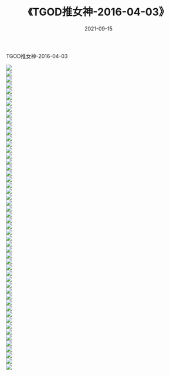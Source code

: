 ﻿---
layout: post
title:  《TGOD推女神-2016-04-03》
date:   2021-09-15
img: http://img.660000.xyz/Sharelink/网络美图/2021/TGOD推女神-2016-04-03/000.jpg
categories: [美女, 清纯, 唯美]
---

TGOD推女神-2016-04-03

  ![](http://img.660000.xyz/Sharelink/网络美图/2021/TGOD推女神-2016-04-03/001.jpg) <br> ![](http://img.660000.xyz/Sharelink/网络美图/2021/TGOD推女神-2016-04-03/002.jpg) <br> ![](http://img.660000.xyz/Sharelink/网络美图/2021/TGOD推女神-2016-04-03/003.jpg) <br> ![](http://img.660000.xyz/Sharelink/网络美图/2021/TGOD推女神-2016-04-03/004.jpg) <br> ![](http://img.660000.xyz/Sharelink/网络美图/2021/TGOD推女神-2016-04-03/005.jpg) <br> ![](http://img.660000.xyz/Sharelink/网络美图/2021/TGOD推女神-2016-04-03/006.jpg) <br> ![](http://img.660000.xyz/Sharelink/网络美图/2021/TGOD推女神-2016-04-03/007.jpg) <br> ![](http://img.660000.xyz/Sharelink/网络美图/2021/TGOD推女神-2016-04-03/008.jpg) <br> ![](http://img.660000.xyz/Sharelink/网络美图/2021/TGOD推女神-2016-04-03/009.jpg) <br> ![](http://img.660000.xyz/Sharelink/网络美图/2021/TGOD推女神-2016-04-03/010.jpg) <br> ![](http://img.660000.xyz/Sharelink/网络美图/2021/TGOD推女神-2016-04-03/011.jpg) <br> ![](http://img.660000.xyz/Sharelink/网络美图/2021/TGOD推女神-2016-04-03/012.jpg) <br> ![](http://img.660000.xyz/Sharelink/网络美图/2021/TGOD推女神-2016-04-03/013.jpg) <br> ![](http://img.660000.xyz/Sharelink/网络美图/2021/TGOD推女神-2016-04-03/014.jpg) <br> ![](http://img.660000.xyz/Sharelink/网络美图/2021/TGOD推女神-2016-04-03/015.jpg) <br> ![](http://img.660000.xyz/Sharelink/网络美图/2021/TGOD推女神-2016-04-03/016.jpg) <br> ![](http://img.660000.xyz/Sharelink/网络美图/2021/TGOD推女神-2016-04-03/017.jpg) <br> ![](http://img.660000.xyz/Sharelink/网络美图/2021/TGOD推女神-2016-04-03/018.jpg) <br> ![](http://img.660000.xyz/Sharelink/网络美图/2021/TGOD推女神-2016-04-03/019.jpg) <br> ![](http://img.660000.xyz/Sharelink/网络美图/2021/TGOD推女神-2016-04-03/020.jpg) <br> ![](http://img.660000.xyz/Sharelink/网络美图/2021/TGOD推女神-2016-04-03/021.jpg) <br> ![](http://img.660000.xyz/Sharelink/网络美图/2021/TGOD推女神-2016-04-03/022.jpg) <br> ![](http://img.660000.xyz/Sharelink/网络美图/2021/TGOD推女神-2016-04-03/023.jpg) <br> ![](http://img.660000.xyz/Sharelink/网络美图/2021/TGOD推女神-2016-04-03/024.jpg) <br> ![](http://img.660000.xyz/Sharelink/网络美图/2021/TGOD推女神-2016-04-03/025.jpg) <br> ![](http://img.660000.xyz/Sharelink/网络美图/2021/TGOD推女神-2016-04-03/026.jpg) <br> ![](http://img.660000.xyz/Sharelink/网络美图/2021/TGOD推女神-2016-04-03/027.jpg) <br> ![](http://img.660000.xyz/Sharelink/网络美图/2021/TGOD推女神-2016-04-03/028.jpg) <br> ![](http://img.660000.xyz/Sharelink/网络美图/2021/TGOD推女神-2016-04-03/029.jpg) <br> ![](http://img.660000.xyz/Sharelink/网络美图/2021/TGOD推女神-2016-04-03/030.jpg) <br> ![](http://img.660000.xyz/Sharelink/网络美图/2021/TGOD推女神-2016-04-03/031.jpg) <br> ![](http://img.660000.xyz/Sharelink/网络美图/2021/TGOD推女神-2016-04-03/032.jpg) <br> ![](http://img.660000.xyz/Sharelink/网络美图/2021/TGOD推女神-2016-04-03/033.jpg) <br> ![](http://img.660000.xyz/Sharelink/网络美图/2021/TGOD推女神-2016-04-03/034.jpg) <br> ![](http://img.660000.xyz/Sharelink/网络美图/2021/TGOD推女神-2016-04-03/035.jpg) <br> ![](http://img.660000.xyz/Sharelink/网络美图/2021/TGOD推女神-2016-04-03/036.jpg) <br> ![](http://img.660000.xyz/Sharelink/网络美图/2021/TGOD推女神-2016-04-03/037.jpg) <br> ![](http://img.660000.xyz/Sharelink/网络美图/2021/TGOD推女神-2016-04-03/038.jpg) <br> ![](http://img.660000.xyz/Sharelink/网络美图/2021/TGOD推女神-2016-04-03/039.jpg) <br> ![](http://img.660000.xyz/Sharelink/网络美图/2021/TGOD推女神-2016-04-03/040.jpg) <br> ![](http://img.660000.xyz/Sharelink/网络美图/2021/TGOD推女神-2016-04-03/041.jpg) <br> ![](http://img.660000.xyz/Sharelink/网络美图/2021/TGOD推女神-2016-04-03/042.jpg) <br> ![](http://img.660000.xyz/Sharelink/网络美图/2021/TGOD推女神-2016-04-03/043.jpg) <br> ![](http://img.660000.xyz/Sharelink/网络美图/2021/TGOD推女神-2016-04-03/044.jpg) <br> ![](http://img.660000.xyz/Sharelink/网络美图/2021/TGOD推女神-2016-04-03/045.jpg) <br> ![](http://img.660000.xyz/Sharelink/网络美图/2021/TGOD推女神-2016-04-03/046.jpg) <br> ![](http://img.660000.xyz/Sharelink/网络美图/2021/TGOD推女神-2016-04-03/047.jpg) <br> ![](http://img.660000.xyz/Sharelink/网络美图/2021/TGOD推女神-2016-04-03/048.jpg) <br> ![](http://img.660000.xyz/Sharelink/网络美图/2021/TGOD推女神-2016-04-03/049.jpg) <br> ![](http://img.660000.xyz/Sharelink/网络美图/2021/TGOD推女神-2016-04-03/050.jpg) <br> ![](http://img.660000.xyz/Sharelink/网络美图/2021/TGOD推女神-2016-04-03/051.jpg) <br> ![](http://img.660000.xyz/Sharelink/网络美图/2021/TGOD推女神-2016-04-03/052.jpg) <br>